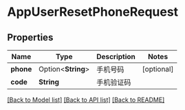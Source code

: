 # AppUserResetPhoneRequest

## Properties

Name | Type | Description | Notes
------------ | ------------- | ------------- | -------------
**phone** | Option<**String**> | 手机号码 | [optional]
**code** | **String** | 手机验证码 | 

[[Back to Model list]](../README.md#documentation-for-models) [[Back to API list]](../README.md#documentation-for-api-endpoints) [[Back to README]](../README.md)


